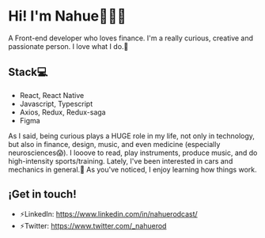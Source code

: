 # Hi! I'm Nahue👨🏻‍💻

A Front-end developer who loves finance. I'm a really curious, creative and passionate person. I love what I do.🤟

## Stack💻
* React, React Native
* Javascript, Typescript
* Axios, Redux, Redux-saga
* Figma

As I said, being curious plays a HUGE role in my life, not only in technology, but also in finance, design, music, and even medicine (especially neurosciences😱). I looove to read, play instruments, produce music, and do high-intensity sports/training. Lately, I've been interested in cars and mechanics in general.🔧 As you've noticed, I enjoy learning how things work.

## ¡Get in touch!
* ⚡️LinkedIn: https://www.linkedin.com/in/nahuerodcast/
* ⚡️Twitter: https://www.twitter.com/_nahuerod
